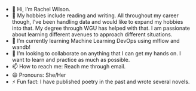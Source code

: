 - 👋 Hi, I’m Rachel Wilson.
- 👀 My hobbies include reading and writing. All throughout my career though, I've been handling data and would like to expand my hobbies into that. My degree through WGU has helped with that. I am passionate about learning different avenues to approach different situations.
- 🌱 I’m currently learning Machine Learning DevOps using mlflow and wandb!
- 💞️ I’m looking to collaborate on anything that I can get my hands on. I want to learn and practice as much as possible.
- 📫 How to reach me: Reach me through email.
- 😄 Pronouns: She/Her
- ⚡ Fun fact: I have published poetry in the past and wrote several novels.

<!---
rawilwgu/rawilwgu is a ✨ special ✨ repository because its `README.md` (this file) appears on your GitHub profile.
You can click the Preview link to take a look at your changes.
--->
